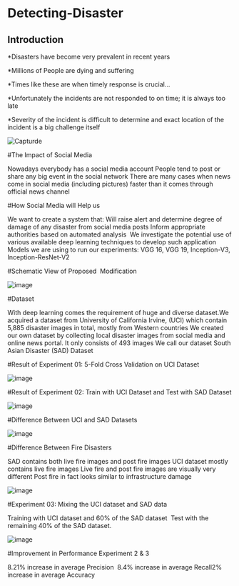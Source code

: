 # Detecting-Disaster
## Introduction ##

*Disasters have become very prevalent in recent years

*Millions of People are dying and suffering

*Times like these are when timely response is crucial…

*Unfortunately  the incidents are not responded to on time; it is always too late

*Severity of the incident is difficult to determine and exact location of the incident is a big challenge itself

![Capturde](https://user-images.githubusercontent.com/55071900/73589713-3afbfd00-4504-11ea-87a6-99f1dbac181c.PNG)

#The Impact of Social Media

Nowadays everybody has a social media account​
People tend to post or share any big event in the social network​
There are many cases when news come in social media (including pictures) faster than it comes through official news channel

#How Social Media will Help us

We want to create a system that:​
Will raise alert and determine degree of damage of any disaster from social media posts​
Inform appropriate authorities based on automated analysis ​
We investigate the potential use of various available deep learning techniques to develop such application ​
Models we are using to run our experiments: VGG 16, VGG 19, Inception-V3, Inception-ResNet-V2

#Schematic View of Proposed  Modification

![image](https://user-images.githubusercontent.com/55071900/73589742-b8277200-4504-11ea-977c-05af024f9b9f.png)

#Dataset

With deep learning comes the requirement of huge and diverse dataset.​
We acquired a dataset from University of California Irvine, (UCI) which contain 5,885 disaster images in total, mostly from Western countries​
We created our own dataset by collecting local disaster images from social media and online news portal. It only consists of 493 images​
We call our dataset South Asian Disaster (SAD) Dataset

#Result of Experiment 01: 5-Fold Cross Validation on UCI Dataset 

![image](https://user-images.githubusercontent.com/55071900/73589875-1b65d400-4506-11ea-9c5e-9d46eaabab25.png)

#Result of Experiment 02: Train with UCI Dataset and Test with SAD Dataset

![image](https://user-images.githubusercontent.com/55071900/73589888-3afcfc80-4506-11ea-91d5-ec72e0106644.png)

#Difference Between UCI and SAD Datasets

![image](https://user-images.githubusercontent.com/55071900/73589767-fd4ba400-4504-11ea-8dfe-5386c94b1b96.png)

#Difference Between Fire Disasters

SAD contains both live fire images and post fire images​
UCI dataset mostly contains live fire images​
Live fire and post fire images are visually very different​
Post fire in fact looks similar to infrastructure damage

![image](https://user-images.githubusercontent.com/55071900/73589914-70a1e580-4506-11ea-8982-775b383bdc91.png)

#Experiment 03: Mixing the UCI dataset and SAD data

Training with UCI dataset and 60% of the SAD dataset ​
Test with the remaining 40% of the SAD dataset. 

![image](https://user-images.githubusercontent.com/55071900/73589935-a34bde00-4506-11ea-9650-ca01355e0e82.png)

#Improvement in Performance Experiment 2 & 3​

8.21% increase in average Precision ​
8.4% increase in average Recall​
2% increase in average Accuracy
